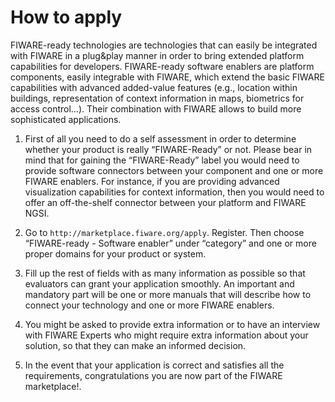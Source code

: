 # How to apply

FIWARE-ready technologies are technologies that can easily be integrated with FIWARE in a plug&play manner in order to
bring extended platform capabilities for developers. FIWARE-ready software enablers are platform components, easily
integrable with FIWARE, which extend the basic FIWARE capabilities with advanced added-value features (e.g., location
within buildings, representation of context information in maps, biometrics for access control…). Their combination with
FIWARE allows to build more sophisticated applications.

1.  First of all you need to do a self assessment in order to determine whether your product is really “FIWARE-Ready” or
    not. Please bear in mind that for gaining the “FIWARE-Ready” label you would need to provide software connectors
    between your component and one or more FIWARE enablers. For instance, if you are providing advanced visualization
    capabilities for context information, then you would need to offer an off-the-shelf connector between your platform
    and FIWARE NGSI.

2.  Go to `http://marketplace.fiware.org/apply`. Register. Then choose “FIWARE-ready - Software enabler” under
    “category” and one or more proper domains for your product or system.

3.  Fill up the rest of fields with as many information as possible so that evaluators can grant your application
    smoothly. An important and mandatory part will be one or more manuals that will describe how to connect your
    technology and one or more FIWARE enablers.

4.  You might be asked to provide extra information or to have an interview with FIWARE Experts who might require extra
    information about your solution, so that they can make an informed decision.

5.  In the event that your application is correct and satisfies all the requirements, congratulations you are now part
    of the FIWARE marketplace!.
